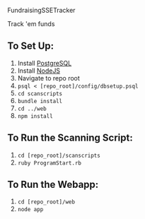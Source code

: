 FundraisingSSETracker

Track 'em funds

To Set Up:
---------

1. Install [PostgreSQL](http://www.postgresql.org/)
2. Install [NodeJS](http://www.nodejs.org/)
3. Navigate to repo root
2. `psql < [repo_root]/config/dbsetup.psql`
3. `cd scanscripts`
4. `bundle install`
3. `cd ../web`
4. `npm install`

To Run the Scanning Script:
---------------------------
1. `cd [repo_root]/scanscripts`
2. `ruby ProgramStart.rb`

To Run the Webapp:
------------------
1. `cd [repo_root]/web`
2. `node app`
